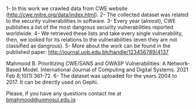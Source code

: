 1- In this work we crawled data from CWE website (http://cwe.mitre.org/data/index.html).
2- The collected dataset was related to the security vulnerabilities in software.
3- Every year (almost), CWE publishes a list of the most dangrous security vulnerabilities reported worldwide.
4- We retrieved these lists and take every single vulnerability, then, we looked for its relations to the vulnerabilities (even they are not classified as dangrous).
5- More about the work can be found in the published paper:
  http://journal.uob.edu.bh/handle/123456789/4137
  
  Mahmood B. Prioritizing CWE/SANS and OWASP Vulnerabilities: A Network-Based Model. International Journal of Computing and Digital Systems. 2021 Feb 8;10(1):361-72.
6- The dataset was uploaded for the years 2004 to 2017. It can be directly used on Gephi.


Please, if you have any questions contact me at 
bmahmood@uomosul.edu.iq
